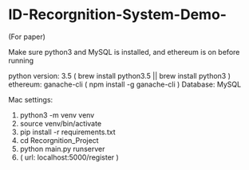 # ID-Recorgnition-System-Demo-
(For paper)

Make sure python3 and MySQL is installed, and ethereum is on before running

python version: 3.5
    ( brew install python3.5 || brew install python3 )
ethereum: ganache-cli
    ( npm install -g ganache-cli )
Database: MySQL
    
Mac settings:

1. python3 -m venv venv
2. source venv/bin/activate
3. pip install -r requirements.txt
4. cd Recorgnition_Project
5. python main.py runserver
6. ( url: localhost:5000/register )
